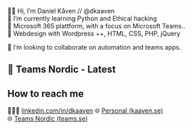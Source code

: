 🧔🏼 Hi, I’m Daniel Kåven // @dkaaven <br>
🌱 I’m currently learning Python and Ethical hacking<br>
🥇 Microsoft 365 plattform, with a focus on Microsoft Teams..  <br>
🥈 Webdesign with Wordpress ++, HTML, CSS, PHP, jQuery <br>

<p>💞️ I’m looking to collaborate on automation and teams apps.</p>

## 📰 Teams Nordic - Latest
<!-- BLOGPOSTS:START -->
<!-- BLOGPOSTS:END -->

<h2>How to reach me</h2>
👨🏼‍💼 <a href="https://linkedin.com/in/dkaaven">linkedin.com/in/dkaaven</a>
🌐 <a href="https://kaaven.se">Personal (kaaven.se)</a> <br>
🌐 <a href="https://teams.se">Teams Nordic (teams.se)</a> <br>
